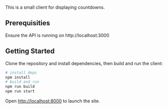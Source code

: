 This is a small client for displaying countdowns.

## Prerequisities

Ensure the API is running on http://localhost:3000

## Getting Started

Clone the repository and install dependencies, then build and run the client:

```bash
# install deps
npm install
# build and run
npm run build
npm run start
```

Open [http://localhost:8000](http://localhost:8000) to launch the site.
